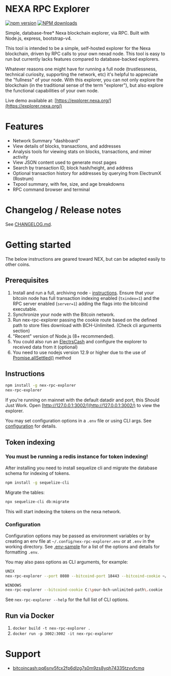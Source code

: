 # NEXA RPC Explorer

[![npm version][npm-ver-img]][npm-ver-url] [![NPM downloads][npm-dl-img]][npm-dl-url]


Simple, database-free* Nexa blockchain explorer, via RPC. Built with Node.js, express, bootstrap-v4.

This tool is intended to be a simple, self-hosted explorer for the Nexa blockchain, driven by RPC calls to your own nexad node. This tool is easy to run but currently lacks features compared to database-backed explorers.

Whatever reasons one might have for running a full node (trustlessness, technical curiosity, supporting the network, etc) it's helpful to appreciate the "fullness" of your node. With this explorer, you can not only explore the blockchain (in the traditional sense of the term "explorer"), but also explore the functional capabilities of your own node.

Live demo available at: [https://explorer.nexa.org/](https://explorer.nexa.org/)

# Features

* Network Summary "dashboard"
* View details of blocks, transactions, and addresses
* Analysis tools for viewing stats on blocks, transactions, and miner activity
* View JSON content used to generate most pages
* Search by transaction ID, block hash/height, and address
* Optional transaction history for addresses by querying from ElectrumX (Rostrum)
* Txpool summary, with fee, size, and age breakdowns
* RPC command browser and terminal

# Changelog / Release notes

See [CHANGELOG.md](/CHANGELOG.md).

# Getting started

The below instructions are geared toward NEX, but can be adapted easily to other coins.

## Prerequisites

1. Install and run a full, archiving node - [instructions](https://www.nexa.org/download). Ensure that your bitcoin node has full transaction indexing enabled (`txindex=1`) and the RPC server enabled (`server=1`) adding the flags into the bitcoind executable.
2. Synchronize your node with the Bitcoin network.
3. Run nex-rpc-explorer passing the cookie route based on the defined path to store files download with BCH-Unlimited. (Check cli arguments section)
3. "Recent" version of Node.js (8+ recommended).
4. You could also run an [ElectrsCash](https://github.com/bitcoinunlimited/ElectrsCash) and configure the explorer to received data from it (optional)
5. You need to use nodejs version 12.9 or higher due to the use of [Promise.allSettled()](https://developer.mozilla.org/en-US/docs/Web/JavaScript/Reference/Global_Objects/Promise/allSettled) method

## Instructions

```bash
npm install -g nex-rpc-explorer
nex-rpc-explorer
```

If you're running on mainnet with the default datadir and port, this Should Just Work.
Open [http://127.0.0.1:3002/](http://127.0.0.1:3002/) to view the explorer.

You may set configuration options in a `.env` file or using CLI args.
See [configuration](#configuration) for details.

## Token indexing
### You must be running a redis instance for token indexing!

After installing you need to install sequelize cli and migrate the database schema for indexing of tokens.

```bash
npm install -g sequelize-cli
```

Migrate the tables:

```bash
npx sequelize-cli db:migrate
```

This will start indexing the tokens on the nexa network.


### Configuration

Configuration options may be passed as environment variables
or by creating an env file at `~/.config/nex-rpc-explorer.env`
or at `.env` in the working directory.
See [.env-sample](.env-sample) for a list of the options and details for formatting `.env`.

You may also pass options as CLI arguments, for example:

```bash
UNIX
nex-rpc-explorer --port 8080 --bitcoind-port 18443 --bitcoind-cookie ~/.bitcoin/regtest/.cookie

WINDOWS
nex-rpc-explorer --bitcoind-cookie C:\your-bch-unlimited-path\.cookie
```

See `nex-rpc-explorer --help` for the full list of CLI options.

## Run via Docker

1. `docker build -t nex-rpc-explorer .`
2. `docker run -p 3002:3002 -it nex-rpc-explorer`

# Support

* [bitcoincash:pq6snv5fcx2fp6dlzg7s0m9zs8yqh74335tzvvfcmq](bitcoincash:pq6snv5fcx2fp6dlzg7s0m9zs8yqh74335tzvvfcmq)


[npm-ver-img]: https://img.shields.io/npm/v/nex-rpc-explorer.svg?style=flat
[npm-ver-url]: https://www.npmjs.com/package/nex-rpc-explorer
[npm-dl-img]: http://img.shields.io/npm/dm/nex-rpc-explorer.svg?style=flat
[npm-dl-url]: https://npmcharts.com/compare/nex-rpc-explorer?minimal=true

